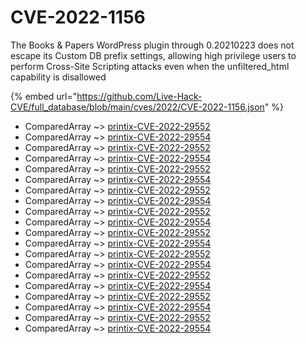 # CVE-2022-1156

The Books & Papers WordPress plugin through 0.20210223 does not escape its Custom DB prefix settings, allowing high privilege users to perform Cross-Site Scripting attacks even when the unfiltered_html capability is disallowed

{% embed url="https://github.com/Live-Hack-CVE/full_database/blob/main/cves/2022/CVE-2022-1156.json" %}


* ComparedArray ~> [printix-CVE-2022-29552](https://www.alice-snow.ru/2022/database/cve-2022-1156/printix-cve-2022-29552-comparedarray)
* ComparedArray ~> [printix-CVE-2022-29554](https://www.alice-snow.ru/2022/database/cve-2022-1156/printix-cve-2022-29554-comparedarray)
* ComparedArray ~> [printix-CVE-2022-29552](https://www.alice-snow.ru/2022/database/cve-2022-1156/printix-cve-2022-29552-comparedarray)
* ComparedArray ~> [printix-CVE-2022-29554](https://www.alice-snow.ru/2022/database/cve-2022-1156/printix-cve-2022-29554-comparedarray)
* ComparedArray ~> [printix-CVE-2022-29552](https://www.alice-snow.ru/2022/database/cve-2022-1156/printix-cve-2022-29552-comparedarray)
* ComparedArray ~> [printix-CVE-2022-29554](https://www.alice-snow.ru/2022/database/cve-2022-1156/printix-cve-2022-29554-comparedarray)
* ComparedArray ~> [printix-CVE-2022-29552](https://www.alice-snow.ru/2022/database/cve-2022-1156/printix-cve-2022-29552-comparedarray)
* ComparedArray ~> [printix-CVE-2022-29554](https://www.alice-snow.ru/2022/database/cve-2022-1156/printix-cve-2022-29554-comparedarray)
* ComparedArray ~> [printix-CVE-2022-29552](https://www.alice-snow.ru/2022/database/cve-2022-1156/printix-cve-2022-29552-comparedarray)
* ComparedArray ~> [printix-CVE-2022-29554](https://www.alice-snow.ru/2022/database/cve-2022-1156/printix-cve-2022-29554-comparedarray)
* ComparedArray ~> [printix-CVE-2022-29552](https://www.alice-snow.ru/2022/database/cve-2022-1156/printix-cve-2022-29552-comparedarray)
* ComparedArray ~> [printix-CVE-2022-29554](https://www.alice-snow.ru/2022/database/cve-2022-1156/printix-cve-2022-29554-comparedarray)
* ComparedArray ~> [printix-CVE-2022-29552](https://www.alice-snow.ru/2022/database/cve-2022-1156/printix-cve-2022-29552-comparedarray)
* ComparedArray ~> [printix-CVE-2022-29554](https://www.alice-snow.ru/2022/database/cve-2022-1156/printix-cve-2022-29554-comparedarray)
* ComparedArray ~> [printix-CVE-2022-29552](https://www.alice-snow.ru/2022/database/cve-2022-1156/printix-cve-2022-29552-comparedarray)
* ComparedArray ~> [printix-CVE-2022-29554](https://www.alice-snow.ru/2022/database/cve-2022-1156/printix-cve-2022-29554-comparedarray)
* ComparedArray ~> [printix-CVE-2022-29552](https://www.alice-snow.ru/2022/database/cve-2022-1156/printix-cve-2022-29552-comparedarray)
* ComparedArray ~> [printix-CVE-2022-29554](https://www.alice-snow.ru/2022/database/cve-2022-1156/printix-cve-2022-29554-comparedarray)
* ComparedArray ~> [printix-CVE-2022-29552](https://www.alice-snow.ru/2022/database/cve-2022-1156/printix-cve-2022-29552-comparedarray)
* ComparedArray ~> [printix-CVE-2022-29554](https://www.alice-snow.ru/2022/database/cve-2022-1156/printix-cve-2022-29554-comparedarray)